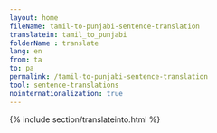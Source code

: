 ```yaml
---
layout: home
fileName: tamil-to-punjabi-sentence-translation
translatein: tamil_to_punjabi
folderName : translate
lang: en
from: ta
to: pa
permalink: /tamil-to-punjabi-sentence-translation
tool: sentence-translations
nointernationalization: true
---
```

{% include section/translateinto.html %}
